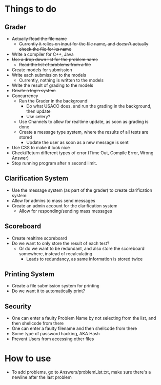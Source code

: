 # Things to do
## Grader
* ~~Actually Read the file name~~
    * ~~Currently it relies on input for the file name, and doesn't actually check the file for its name~~
* Write a compiler for C++, Java
* ~~Use a drop down list for the problem name~~
    * ~~Read the list of problems from a file~~
* Create models for submission
* Write each submission to the models
    * Currently, nothing is written to the models
* Write the result of grading to the models
* ~~Create a login system~~
* Concurrency
    * Run the Grader in the background
        * Do what USACO does, and run the grading in the background, then update
        * Use celery? 
    * Use Channels to allow for realtime update, as soon as grading is done
    * Create a message type system, where the results of all tests are stored
        *  Update the user as soon as a new message is sent
* Use CSS to make it look nice
* Check/Return different types of error (Time Out, Compile Error, Wrong Answer) 
* Stop running program after n second limit.

## Clarification System
* Use the message system (as part of the grader) to create clarification system
* Allow for admins to mass send messages
* Create an admin account for the clarification system
    *  Allow for responding/sending mass messages

## Scoreboard
* Create realtime scoreboard
* Do we want to only store the result of each test? 
    * Or do we want to be redundant, and also store the scoreboard somewhere, instead of recalculating
        * Leads to redundancy, as same information is stored twice

## Printing System
* Create a file submission system for printing
* Do we want it to automatically print? 

## Security
* One can enter a faulty Problem Name by not selecting from the list, and then shellcode from there
* One can enter a faulty filename and then shellcode from there
* Some type of password hacking, AKA Hash
* Prevent Users from accessing other files

# How to use
* To add problems, go to Answers/problemList.txt, make sure there's a newline after the last problem
